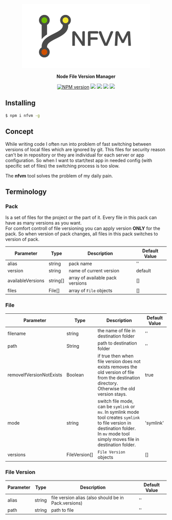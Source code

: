 <p align="center">
  <img src="doc/img/logo.png">
</p>
<p align="center">
  <b> Node File Version Manager </b>
</p>
<p align="center">
  <a href="https://www.npmjs.com/package/nfvm"><img src="https://img.shields.io/npm/v/nfvm?color=50C72B&label=npm-version&style=flat-square" alt="NPM version"></a>
  <a href="https://www.npmjs.com/package/nfvm"><img src="https://img.shields.io/npm/dt/nfvm.svg?style=flat-square"></a>
  <a href="https://app.codacy.com/app/notmedia/nfvm"><img src="https://img.shields.io/codacy/coverage/a81842a26143458abc7764c091c3f697/v0.3?style=flat-square"></a>
  <a href="https://app.codacy.com/app/notmedia/nfvm"><img src="https://img.shields.io/codacy/grade/a81842a26143458abc7764c091c3f697.svg?style=flat-square"/></a>
  <img src="https://img.shields.io/github/license/notmedia/nfvm?color=50C72B&style=flat-square">
</p>

## Installing
```bash
$ npm i nfvm -g
```

## Concept

While writing code I often run into problem of fast switching between versions of local files which are ignored by git. This files for security reason can't be in repository or they are individual for each server or app configuration.
So when I want to start/test app in needed config (with specific set of files) the switching process is too slow.

The **nfvm** tool solves the problem of my daily pain.
## Terminology
### Pack
Is a set of files for the project or the part of it. Every file in this pack can have as many versions as you want.  
For comfort controll of file versioning you can apply version **ONLY** for the pack. So when version of pack changes, all files in this pack switches to version of pack.

| Parameter     | Type    | Description                              | Default Value|
|---------------|---------|------------------------------------------|--------------|
|alias|string|pack name|''|
|version|string|name of current version|default|
|availableVersions|string[]|array of available pack versions|[]|
|files|File[]|array of `File` objects|[]|
### File
| Parameter     | Type    | Description                              | Default Value|
|---------------|---------|------------------------------------------|--------------|
|filename|string|the name of file in destination folder|''|
|path|String|path to destination folder|''|
|removeIfVersionNotExists|Boolean|if true then when file version does not exists removes the old version of file from the destination directory. Otherwise the old version stays.|true|
|mode|string|switch file mode, can be `symlink` or `mv`. In symlink mode tool creates `symlink` to file version in destination folder. In `mv` mode tool simply moves file in destination folder.|'symlink'|
|versions|FileVersion[]|`File Version` objects|[]|

### File Version
| Parameter     | Type    | Description                              | Default Value|
|---------------|---------|------------------------------------------|--------------|
|alias|string|file version alias (also should be in Pack.versions)|''|
|path|string|path to file|''|
